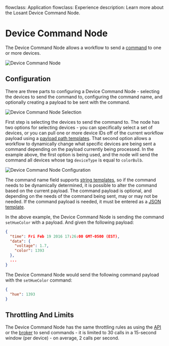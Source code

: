 flowclass: Application
flowclass: Experience
description: Learn more about the Losant Device Command Node.

# Device Command Node

The Device Command Node allows a workflow to send a [command](/devices/commands/) to one or more devices.

![Device Command Node](/images/workflows/outputs/device-command-node.png "Device Command Node")

## Configuration

There are three parts to configuring a Device Command Node - selecting the devices to send the command to, configuring the command name, and optionally creating a payload to be sent with the command.

![Device Command Node Selection](/images/workflows/outputs/device-command-node-devices.png "Device Command Node Selection")

First step is selecting the devices to send the command to. The node has two options for selecting devices - you can specifically select a set of devices, or you can pull one or more device IDs off of the current workflow payload using a [payload path templates](/workflows/accessing-payload-data/#payload-paths). That second option allows a workflow to dynamically change what specific devices are being sent a command depending on the payload currently being processed. In the example above, the first option is being used, and the node will send the command all devices whose tag `deviceType` is equal to `colorBulb`.

![Device Command Node Configuration](/images/workflows/outputs/device-command-node-config.png "Device Command Node Configuration")

The command name field supports [string templates](/workflows/accessing-payload-data/#string-templates), so if the command needs to be dynamically determined, it is possible to alter the command based on the current payload. The command payload is optional, and depending on the needs of the command being sent, may or may not be needed. If the command payload is needed, it must be entered as a [JSON template](/workflows/accessing-payload-data/#json-templates).

In the above example, the Device Command Node is sending the command `setHueColor` with a payload. And given the following payload:

```json
{
  "time": Fri Feb 19 2016 17:26:00 GMT-0500 (EST),
  "data": {
    "voltage": 1.7,
    "color": 1393
  },
  ...
}
```

The Device Command Node would send the following command payload with the `setHueColor` command:

```json
{
  "hue": 1393
}
```

## Throttling And Limits

The Device Command Node has the same throttling rules as using the [API](/rest-api/overview/#throttles-and-limits) or the [broker](/organizations/resource-limits/#message-throttling) to send commands - it is limited to 30 calls in a 15-second window (per device) - on average, 2 calls per second.